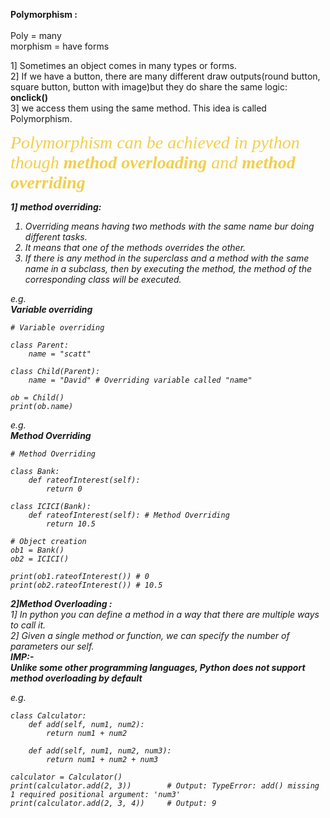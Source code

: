 **Polymorphism :**<br/><br/>
Poly = many<br/>
morphism = have forms<br/>

1] Sometimes an object comes in many types or forms.<br/>
2] If we have a button, there are many different draw outputs(round button, square button, button with image)but they do share the same logic: **onclick()**<br/>
3] we access them using the same method. This idea is called Polymorphism.<br/>

<span style="color:#f2cf4a; font-family: 'Bebas Neue'; font-size: 2em;"><i>Polymorphism can be achieved in python though **method overloading** and **method overriding**<i/><br/>
</span>

**1] method overriding:**<br/>
1) Overriding means having two methods with the same name bur doing different tasks.<br/>
2) It means that one of the methods overrides the other.<br/>
3) If there is any method in the superclass and a method with the same name in a subclass, then by executing the method, the method of the corresponding class will be executed.<br/>

e.g.<br/>
**Variable overriding**<br/>

    # Variable overriding

    class Parent:
        name = "scatt"

    class Child(Parent):
        name = "David" # Overriding variable called "name"

    ob = Child()
    print(ob.name)

e.g.<br/>
**Method Overriding**    <br/>

    # Method Overriding

    class Bank:
        def rateofInterest(self):
            return 0

    class ICICI(Bank):
        def rateofInterest(self): # Method Overriding
            return 10.5

    # Object creation
    ob1 = Bank()
    ob2 = ICICI()

    print(ob1.rateofInterest()) # 0
    print(ob2.rateofInterest()) # 10.5


**2]Method Overloading :**<br/>
1] In python you can define a method in a way that there are multiple ways to call it.<br/>
2] Given a single method or function, we can specify the number of parameters our self.<br/>
**IMP:-**<br/>
**Unlike some other programming languages, Python does not support method overloading by default**<br/>

e.g.

    class Calculator:
        def add(self, num1, num2):
            return num1 + num2

        def add(self, num1, num2, num3):
            return num1 + num2 + num3

    calculator = Calculator()
    print(calculator.add(2, 3))        # Output: TypeError: add() missing 1 required positional argument: 'num3'
    print(calculator.add(2, 3, 4))     # Output: 9
